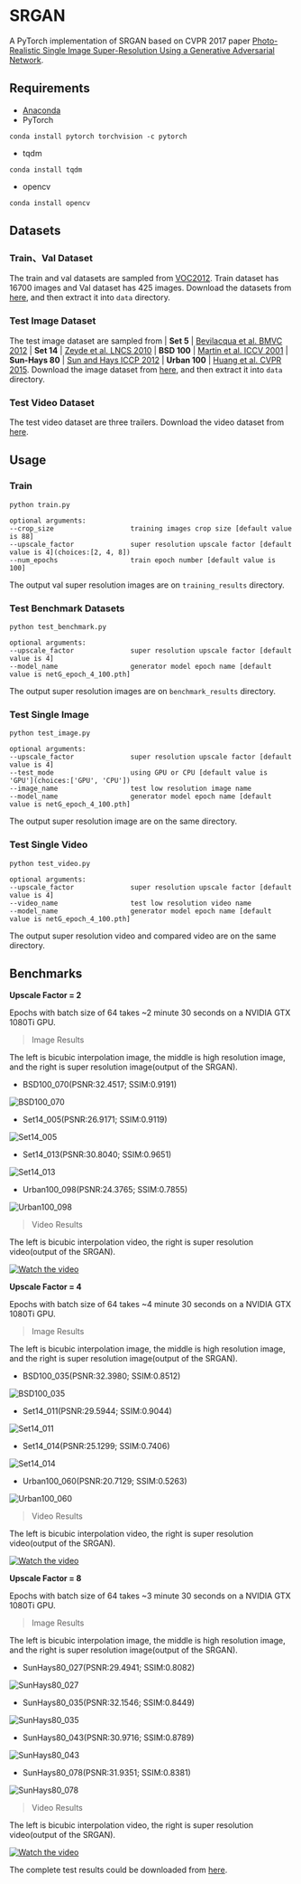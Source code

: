 # SRGAN
A PyTorch implementation of SRGAN based on CVPR 2017 paper 
[Photo-Realistic Single Image Super-Resolution Using a Generative Adversarial Network](https://arxiv.org/abs/1609.04802).

## Requirements
- [Anaconda](https://www.anaconda.com/download/)
- PyTorch
```
conda install pytorch torchvision -c pytorch
```
- tqdm
```
conda install tqdm
```
- opencv
```
conda install opencv
```

## Datasets

### Train、Val Dataset
The train and val datasets are sampled from [VOC2012](http://cvlab.postech.ac.kr/~mooyeol/pascal_voc_2012/).
Train dataset has 16700 images and Val dataset has 425 images.
Download the datasets from [here](https://pan.baidu.com/s/1c17nfeo), and then extract it into `data` directory.

### Test Image Dataset
The test image dataset are sampled from 
| **Set 5** |  [Bevilacqua et al. BMVC 2012](http://people.rennes.inria.fr/Aline.Roumy/results/SR_BMVC12.html)
| **Set 14** |  [Zeyde et al. LNCS 2010](https://sites.google.com/site/romanzeyde/research-interests)
| **BSD 100** | [Martin et al. ICCV 2001](https://www.eecs.berkeley.edu/Research/Projects/CS/vision/bsds/)
| **Sun-Hays 80** | [Sun and Hays ICCP 2012](http://cs.brown.edu/~lbsun/SRproj2012/SR_iccp2012.html)
| **Urban 100** | [Huang et al. CVPR 2015](https://sites.google.com/site/jbhuang0604/publications/struct_sr).
Download the image dataset from [here](https://pan.baidu.com/s/1nuGyn8l), and then extract it into `data` directory.

### Test Video Dataset
The test video dataset are three trailers. Download the video dataset from 
[here](https://pan.baidu.com/s/1dEHwNnj).

## Usage

### Train
```
python train.py

optional arguments:
--crop_size                   training images crop size [default value is 88]
--upscale_factor              super resolution upscale factor [default value is 4](choices:[2, 4, 8])
--num_epochs                  train epoch number [default value is 100]
```
The output val super resolution images are on `training_results` directory.

### Test Benchmark Datasets
```
python test_benchmark.py

optional arguments:
--upscale_factor              super resolution upscale factor [default value is 4]
--model_name                  generator model epoch name [default value is netG_epoch_4_100.pth]
```
The output super resolution images are on `benchmark_results` directory.

### Test Single Image
```
python test_image.py

optional arguments:
--upscale_factor              super resolution upscale factor [default value is 4]
--test_mode                   using GPU or CPU [default value is 'GPU'](choices:['GPU', 'CPU'])
--image_name                  test low resolution image name
--model_name                  generator model epoch name [default value is netG_epoch_4_100.pth]
```
The output super resolution image are on the same directory.

### Test Single Video
```
python test_video.py

optional arguments:
--upscale_factor              super resolution upscale factor [default value is 4]
--video_name                  test low resolution video name
--model_name                  generator model epoch name [default value is netG_epoch_4_100.pth]
```
The output super resolution video and compared video are on the same directory.

## Benchmarks
**Upscale Factor = 2**

Epochs with batch size of 64 takes ~2 minute 30 seconds on a NVIDIA GTX 1080Ti GPU. 

> Image Results

The left is bicubic interpolation image, the middle is high resolution image, and 
the right is super resolution image(output of the SRGAN).

- BSD100_070(PSNR:32.4517; SSIM:0.9191)

![BSD100_070](images/1.png)

- Set14_005(PSNR:26.9171; SSIM:0.9119)

![Set14_005](images/2.png)

- Set14_013(PSNR:30.8040; SSIM:0.9651)

![Set14_013](images/3.png)

- Urban100_098(PSNR:24.3765; SSIM:0.7855)

![Urban100_098](images/4.png)

> Video Results

The left is bicubic interpolation video, the right is super resolution video(output of the SRGAN).

[![Watch the video](images/video_SRF_2.png)](https://youtu.be/05vx-vOJOZs)

**Upscale Factor = 4**

Epochs with batch size of 64 takes ~4 minute 30 seconds on a NVIDIA GTX 1080Ti GPU. 

> Image Results

The left is bicubic interpolation image, the middle is high resolution image, and 
the right is super resolution image(output of the SRGAN).

- BSD100_035(PSNR:32.3980; SSIM:0.8512)

![BSD100_035](images/5.png)

- Set14_011(PSNR:29.5944; SSIM:0.9044)

![Set14_011](images/6.png)

- Set14_014(PSNR:25.1299; SSIM:0.7406)

![Set14_014](images/7.png)

- Urban100_060(PSNR:20.7129; SSIM:0.5263)

![Urban100_060](images/8.png)

> Video Results

The left is bicubic interpolation video, the right is super resolution video(output of the SRGAN).

[![Watch the video](images/video_SRF_4.png)](https://youtu.be/tNR2eiMeoQs)

**Upscale Factor = 8**

Epochs with batch size of 64 takes ~3 minute 30 seconds on a NVIDIA GTX 1080Ti GPU. 

> Image Results

The left is bicubic interpolation image, the middle is high resolution image, and 
the right is super resolution image(output of the SRGAN).

- SunHays80_027(PSNR:29.4941; SSIM:0.8082)

![SunHays80_027](images/9.png)

- SunHays80_035(PSNR:32.1546; SSIM:0.8449)

![SunHays80_035](images/10.png)

- SunHays80_043(PSNR:30.9716; SSIM:0.8789)

![SunHays80_043](images/11.png)

- SunHays80_078(PSNR:31.9351; SSIM:0.8381)

![SunHays80_078](images/12.png)

> Video Results

The left is bicubic interpolation video, the right is super resolution video(output of the SRGAN).

[![Watch the video](images/video_SRF_8.png)](https://youtu.be/EuvXTKCRr8I)

The complete test results could be downloaded from [here](https://pan.baidu.com/s/1qXTRC8c).

